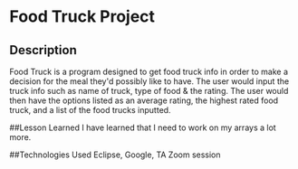 # Food Truck Project


## Description
Food Truck is a program designed to get food truck info in order to make a decision for the meal they'd possibly like to have. The user would input the truck info such as name of truck, type of food & the rating. The user would then have the options listed as an average rating, the highest rated food truck, and a list of the food trucks inputted. 



##Lesson Learned
I have learned that I need to work on my arrays a lot more.



##Technologies Used
Eclipse, Google,  TA Zoom session